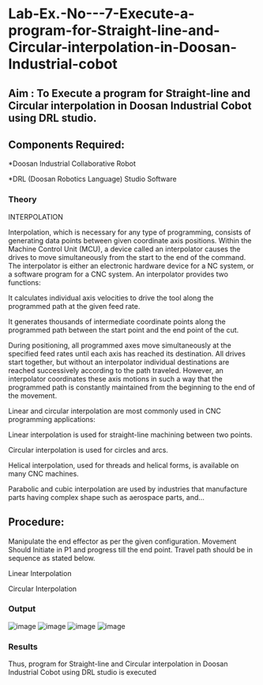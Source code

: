# Lab-Ex.-No---7-Execute-a-program-for-Straight-line-and-Circular-interpolation-in-Doosan-Industrial-cobot
## Aim : To Execute a program for Straight-line and Circular interpolation in Doosan Industrial Cobot using DRL studio.

## Components Required:

*Doosan Industrial Collaborative Robot

*DRL (Doosan Robotics Language) Studio Software

### Theory 
INTERPOLATION

Interpolation, which is necessary for any type of programming, consists of generating data points between given coordinate axis positions. Within the Machine Control Unit (MCU), a device called an interpolator causes the drives to move simultaneously from the start to the end of the command. The interpolator is either an electronic hardware device for a NC system, or a software program for a CNC system. An interpolator provides two functions:

It calculates individual axis velocities to drive the tool along the programmed path at the given feed rate.

It generates thousands of intermediate coordinate points along the programmed path between the start point and the end point of the cut.

During positioning, all programmed axes move simultaneously at the specified feed rates until each axis has reached its destination. All drives start together, but without an interpolator individual destinations are reached successively according to the path traveled. However, an interpolator coordinates these axis motions in such a way that the programmed path is constantly maintained from the beginning to the end of the movement.

Linear and circular interpolation are most commonly used in CNC programming applications:

Linear interpolation is used for straight-line machining between two points.

Circular interpolation is used for circles and arcs.

Helical interpolation, used for threads and helical forms, is available on many CNC machines.

Parabolic and cubic interpolation are used by industries that manufacture parts having complex shape such as aerospace parts, and...

## Procedure:

Manipulate the end effector as per the given configuration. Movement Should Initiate in P1 and progress till the end point. Travel path should be in sequence as stated below.

Linear Interpolation








Circular Interpolation

### Output
![image](https://user-images.githubusercontent.com/103049243/175187843-094b7af9-8a38-4167-b0b6-27ef14c04dca.png)
![image](https://user-images.githubusercontent.com/103049243/175187879-b5364cb4-a91e-4dc4-b0f7-4d3e9680d144.png)
![image](https://user-images.githubusercontent.com/103049243/175187918-48790db1-9962-4e06-8439-976bced432f3.png)
![image](https://user-images.githubusercontent.com/103049243/175187943-9093cb60-6d60-489c-9171-a69173bd361c.png)

### Results 
Thus, program for Straight-line and Circular interpolation in Doosan Industrial Cobot using DRL studio is executed




 
